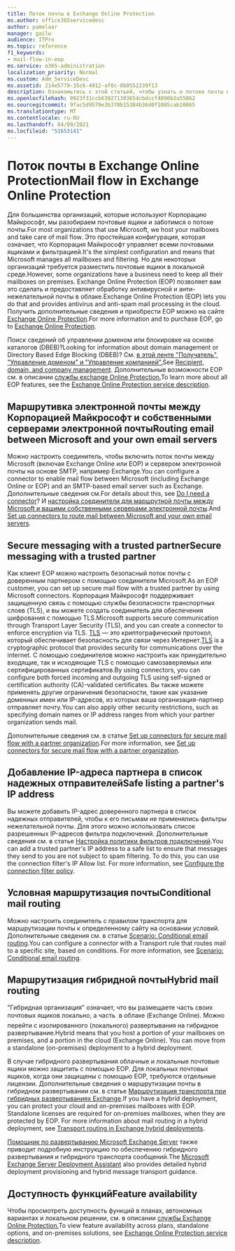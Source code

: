 ```yaml
---
title: Поток почты в Exchange Online Protection
ms.author: office365servicedesc
author: pamelaar
manager: gailw
audience: ITPro
ms.topic: reference
f1_keywords:
- mail-flow-in-eop
ms.service: o365-administration
localization_priority: Normal
ms.custom: Adm_ServiceDesc
ms.assetid: 214e5779-35c6-4912-af0c-8b0552239f13
description: Ознакомьтесь с этой статьей, чтобы узнать о потоке почты в Microsoft Exchange Online Protection (EOP).
ms.openlocfilehash: 0923f31ccb639271303654cbdccf4890b2a55062
ms.sourcegitcommit: 9fac5d9579e3b370b15384b36d0f1805cab20065
ms.translationtype: MT
ms.contentlocale: ru-RU
ms.lasthandoff: 04/09/2021
ms.locfileid: "51653141"
---
```

# <a name="mail-flow-in-exchange-online-protection"></a><span data-ttu-id="81448-103">Поток почты в Exchange Online Protection</span><span class="sxs-lookup"><span data-stu-id="81448-103">Mail flow in Exchange Online Protection</span></span>

<span data-ttu-id="81448-104">Для большинства организаций, которые используют Корпорацию Майкрософт, мы разобираем почтовые ящики и заботимся о потоке почты.</span><span class="sxs-lookup"><span data-stu-id="81448-104">For most organizations that use Microsoft, we host your mailboxes and take care of mail flow.</span></span> <span data-ttu-id="81448-105">Это простейшая конфигурация, которая означает, что Корпорация Майкрософт управляет всеми почтовыми ящиками и фильтрацией.</span><span class="sxs-lookup"><span data-stu-id="81448-105">It's the simplest configuration and means that Microsoft manages all mailboxes and filtering.</span></span> <span data-ttu-id="81448-106">Но для некоторых организаций требуется разместить почтовые ящики в локальной среде.</span><span class="sxs-lookup"><span data-stu-id="81448-106">However, some organizations have a business need to keep all their mailboxes on premises.</span></span> <span data-ttu-id="81448-107">Exchange Online Protection (EOP) позволяет вам это сделать и предоставляет обработку антивирусной и анти-нежелательной почты в облаке.</span><span class="sxs-lookup"><span data-stu-id="81448-107">Exchange Online Protection (EOP) lets you do that and provides antivirus and anti-spam mail processing in the cloud.</span></span> <span data-ttu-id="81448-108">Получить дополнительные сведения и приобрести EOP можно на сайте [Exchange Online Protection](https://products.office.com/exchange/exchange-email-security-spam-protection).</span><span class="sxs-lookup"><span data-stu-id="81448-108">For more information and to purchase EOP, go to [Exchange Online Protection](https://products.office.com/exchange/exchange-email-security-spam-protection).</span></span>
  
<span data-ttu-id="81448-109">Поиск сведений об управлении доменом или блокировке на основе каталогов (DBEB)?</span><span class="sxs-lookup"><span data-stu-id="81448-109">Looking for information about domain management or Directory Based Edge Blocking (DBEB)?</span></span> <span data-ttu-id="81448-110">См. [в этой ленте "Получатель", "Управление доменом" и "Управление компанией".](recipient-domain-and-company-management.md)</span><span class="sxs-lookup"><span data-stu-id="81448-110">See [Recipient, domain, and company management](recipient-domain-and-company-management.md).</span></span> <span data-ttu-id="81448-111">Дополнительные возможности EOP см. в описании [службы exchange Online Protection.](exchange-online-protection-service-description.md)</span><span class="sxs-lookup"><span data-stu-id="81448-111">To learn more about all EOP features, see the [Exchange Online Protection service description](exchange-online-protection-service-description.md).</span></span>
  
## <a name="routing-email-between-microsoft-and-your-own-email-servers"></a><span data-ttu-id="81448-112">Маршрутивка электронной почты между Корпорацией Майкрософт и собственными серверами электронной почты</span><span class="sxs-lookup"><span data-stu-id="81448-112">Routing email between Microsoft and your own email servers</span></span>

<span data-ttu-id="81448-113">Можно настроить соединитель, чтобы включить поток почты между Microsoft (включая Exchange Online или EOP) и сервером электронной почты на основе SMTP, например Exchange.</span><span class="sxs-lookup"><span data-stu-id="81448-113">You can configure a connector to enable mail flow between Microsoft (including Exchange Online or EOP) and an SMTP-based email server such as Exchange.</span></span> <span data-ttu-id="81448-114">Дополнительные сведения см.</span><span class="sxs-lookup"><span data-stu-id="81448-114">For details about this, see [Do I need a connector](/exchange/mail-flow-best-practices/use-connectors-to-configure-mail-flow/do-i-need-to-create-a-connector)?</span></span> <span data-ttu-id="81448-115">И [настройка соединители для маршрутной почты между Microsoft и вашими собственными серверами электронной почты](/exchange/mail-flow-best-practices/use-connectors-to-configure-mail-flow/set-up-connectors-to-route-mail).</span><span class="sxs-lookup"><span data-stu-id="81448-115">And [Set up connectors to route mail between Microsoft and your own email servers](/exchange/mail-flow-best-practices/use-connectors-to-configure-mail-flow/set-up-connectors-to-route-mail).</span></span>
  
## <a name="secure-messaging-with-a-trusted-partner"></a><span data-ttu-id="81448-116">Secure messaging with a trusted partner</span><span class="sxs-lookup"><span data-stu-id="81448-116">Secure messaging with a trusted partner</span></span>

<span data-ttu-id="81448-117">Как клиент EOP можно настроить безопасный поток почты с доверенным партнером с помощью соединители Microsoft.</span><span class="sxs-lookup"><span data-stu-id="81448-117">As an EOP customer, you can set up secure mail flow with a trusted partner by using Microsoft connectors.</span></span> <span data-ttu-id="81448-118">Корпорация Майкрософт поддерживает защищенную связь с помощью службы безопасности транспортных слоев (TLS), и вы можете создать соединитель для обеспечения шифрования с помощью TLS.</span><span class="sxs-lookup"><span data-stu-id="81448-118">Microsoft supports secure communication through Transport Layer Security (TLS), and you can create a connector to enforce encryption via TLS.</span></span> <span data-ttu-id="81448-119">[TLS](/microsoft-365/compliance/exchange-online-uses-tls-to-secure-email-connections) — это криптографический протокол, который обеспечивает безопасность для связи через Интернет.</span><span class="sxs-lookup"><span data-stu-id="81448-119">[TLS](/microsoft-365/compliance/exchange-online-uses-tls-to-secure-email-connections) is a cryptographic protocol that provides security for communications over the internet.</span></span> <span data-ttu-id="81448-120">С помощью соединителов можно настроить как принудительно входящие, так и исходяющие TLS с помощью самозаверяемых или сертифицированных сертификатов.</span><span class="sxs-lookup"><span data-stu-id="81448-120">By using connectors, you can configure both forced incoming and outgoing TLS using self-signed or certification authority (CA)-validated certificates.</span></span> <span data-ttu-id="81448-121">Вы также можете применять другие ограничения безопасности, такие как указание доменных имен или IP-адресов, из которых ваша организация-партнер отправляет почту.</span><span class="sxs-lookup"><span data-stu-id="81448-121">You can also apply other security restrictions, such as specifying domain names or IP address ranges from which your partner organization sends mail.</span></span> 
  
<span data-ttu-id="81448-122">Дополнительные сведения см. в статье [Set up connectors for secure mail flow with a partner organization](/exchange/mail-flow-best-practices/use-connectors-to-configure-mail-flow/set-up-connectors-for-secure-mail-flow-with-a-partner).</span><span class="sxs-lookup"><span data-stu-id="81448-122">For more information, see [Set up connectors for secure mail flow with a partner organization](/exchange/mail-flow-best-practices/use-connectors-to-configure-mail-flow/set-up-connectors-for-secure-mail-flow-with-a-partner).</span></span>
  
## <a name="safe-listing-a-partners-ip-address"></a><span data-ttu-id="81448-123">Добавление IP-адреса партнера в список надежных отправителей</span><span class="sxs-lookup"><span data-stu-id="81448-123">Safe listing a partner's IP address</span></span>

<span data-ttu-id="81448-p105">Вы можете добавить IP-адрес доверенного партнера в список надежных отправителей, чтобы к его письмам не применялись фильтры нежелательной почты. Для этого можно использовать список разрешенных IP-адресов фильтра подключений. Дополнительные сведения см. в статье [Настройка политики фильтров подключений](/microsoft-365/security/office-365-security/configure-the-connection-filter-policy).</span><span class="sxs-lookup"><span data-stu-id="81448-p105">You can add a trusted partner's IP address to a safe list to ensure that messages they send to you are not subject to spam filtering. To do this, you can use the connection filter's IP Allow list. For more information, see [Configure the connection filter policy](/microsoft-365/security/office-365-security/configure-the-connection-filter-policy).</span></span>
  
## <a name="conditional-mail-routing"></a><span data-ttu-id="81448-127">Условная маршрутизация почты</span><span class="sxs-lookup"><span data-stu-id="81448-127">Conditional mail routing</span></span>

<span data-ttu-id="81448-p106">Можно настроить соединитель с правилом транспорта для маршрутизации почты к определенному сайту на основании условий. Дополнительные сведения см. в статье [Scenario: Conditional email routing](/exchange/mail-flow-best-practices/use-connectors-to-configure-mail-flow/conditional-mail-routing).</span><span class="sxs-lookup"><span data-stu-id="81448-p106">You can configure a connector with a Transport rule that routes mail to a specific site, based on conditions. For more information, see [Scenario: Conditional email routing](/exchange/mail-flow-best-practices/use-connectors-to-configure-mail-flow/conditional-mail-routing).</span></span>
  
## <a name="hybrid-mail-routing"></a><span data-ttu-id="81448-130">Маршрутизация гибридной почты</span><span class="sxs-lookup"><span data-stu-id="81448-130">Hybrid mail routing</span></span>

<span data-ttu-id="81448-p107">"Гибридная организация" означает, что вы размещаете часть своих почтовых ящиков локально, а часть  в облаке (Exchange Online). Можно перейти с изолированного (локального) развертывания на гибридное развертывание.</span><span class="sxs-lookup"><span data-stu-id="81448-p107">Hybrid means that you host a portion of your mailboxes on premises, and a portion in the cloud (Exchange Online). You can move from a standalone (on-premises) deployment to a hybrid deployment.</span></span>
  
<span data-ttu-id="81448-p108">В случае гибридного развертывания облачные и локальные почтовые ящики можно защитить с помощью EOP. Для локальных почтовых ящиков, когда они защищены с помощью EOP, требуются отдельные лицензии. Дополнительные сведения о маршрутизации почты в гибридном развертывании см. в статье [Маршрутизация транспорта при гибридных развертываниях Exchange](/exchange/transport-routing).</span><span class="sxs-lookup"><span data-stu-id="81448-p108">If you have a hybrid deployment, you can protect your cloud and on-premises mailboxes with EOP. Standalone licenses are required for on-premises mailboxes, when they are protected by EOP. For more information about mail routing in a hybrid deployment, see [Transport routing in Exchange hybrid deployments](/exchange/transport-routing).</span></span>
  
<span data-ttu-id="81448-136">[Помощник по развертыванию Microsoft Exchange Server](/exchange/exchange-deployment-assistant) также приводит подробную инструкцию по обеспечению гибридного развертывания и гибридного транспорта сообщений.</span><span class="sxs-lookup"><span data-stu-id="81448-136">The [Microsoft Exchange Server Deployment Assistant](/exchange/exchange-deployment-assistant) also provides detailed hybrid deployment provisioning and hybrid message transport guidance.</span></span> 
  
## <a name="feature-availability"></a><span data-ttu-id="81448-137">Доступность функций</span><span class="sxs-lookup"><span data-stu-id="81448-137">Feature availability</span></span>

<span data-ttu-id="81448-138">Чтобы просмотреть доступность функций в планах, автономных вариантах и локальном решении, см. в описании [службы Exchange Online Protection.](exchange-online-protection-service-description.md)</span><span class="sxs-lookup"><span data-stu-id="81448-138">To view feature availability across plans, standalone options, and on-premises solutions, see [Exchange Online Protection service description](exchange-online-protection-service-description.md).</span></span>